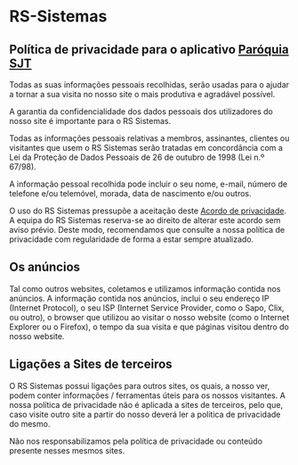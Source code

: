 # RS-Sistemas
<h2>Política de privacidade para o aplicativo <a href='http://www.rssistemas.com.br'>Paróquia SJT</a></h2>
<p>Todas as suas informações pessoais recolhidas, serão usadas para o ajudar a tornar a sua visita no nosso site o mais produtiva e agradável possível.</p>
<p>A garantia da confidencialidade dos dados pessoais dos utilizadores do nosso site é importante para o RS Sistemas.</p>
<p>Todas as informações pessoais relativas a membros, assinantes, clientes ou visitantes que usem o RS Sistemas serão tratadas em concordância com a Lei da Proteção de Dados Pessoais de 26 de outubro de 1998 (Lei n.º 67/98).</p>
<p>A informação pessoal recolhida pode incluir o seu nome, e-mail, número de telefone e/ou telemóvel, morada, data de nascimento e/ou outros.</p>
<p>O uso do RS Sistemas pressupõe a aceitação deste <a href='http://www.politicaprivacidade.com' title='acordo de privacidade'>Acordo de privacidade</a>. A equipa do RS Sistemas reserva-se ao direito de alterar este acordo sem aviso prévio. Deste modo, recomendamos que consulte a nossa política de privacidade com regularidade de forma a estar sempre atualizado.</p>
<h2>Os anúncios</h2>
<p>Tal como outros websites, coletamos e utilizamos informação contida nos anúncios. A informação contida nos anúncios, inclui o seu endereço IP (Internet Protocol), o seu ISP (Internet Service Provider, como o Sapo, Clix, ou outro), o browser que utilizou ao visitar o nosso website (como o Internet Explorer ou o Firefox), o tempo da sua visita e que páginas visitou dentro do nosso website.</p><h2>Ligações a Sites de terceiros</h2>
<p>O RS Sistemas possui ligações para outros sites, os quais, a nosso ver, podem conter informações / ferramentas úteis para os nossos visitantes. A nossa política de privacidade não é aplicada a sites de terceiros, pelo que, caso visite outro site a partir do nosso deverá ler a politica de privacidade do mesmo.</p>
<p>Não nos responsabilizamos pela política de privacidade ou conteúdo presente nesses mesmos sites.</p>
